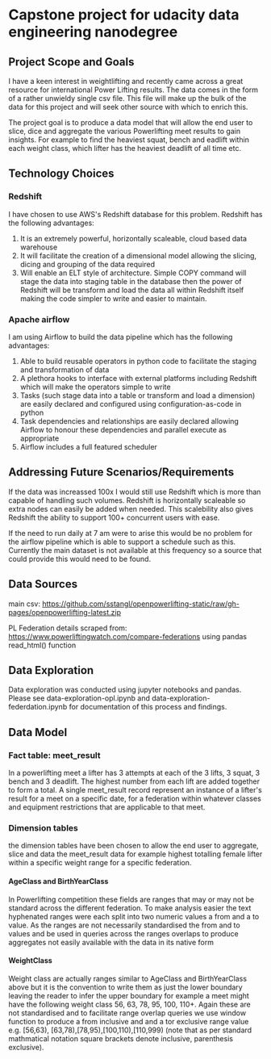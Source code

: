 # Capstone project for udacity data engineering nanodegree

## Project Scope and Goals
I have a keen interest in weightlifting and recently came across a great resource for international Power Lifting results. The data comes in the form of a rather unwieldy single csv file. This file will make up the bulk of the data for this project and will seek other source with which to enrich this.

The project goal is to produce a data model that will allow the end user to slice, dice and aggregate the various Powerlifting meet results to gain insights. For example to find the heaviest squat, bench and eadlift within each weight class, which lifter has the heaviest deadlift of all time etc.

## Technology Choices

### Redshift
I have chosen to use AWS's Redshift database for this problem. Redshift has the following advantages:

1. It is an extremely powerful, horizontally scaleable, cloud based data warehouse
2. It will facilitate the creation of a dimensional model allowing the slicing, dicing and grouping of the data required
3. Will enable an ELT style of architecture. Simple COPY command will stage the data into staging table in the database then the power of Redshift will be transform and load the data all within Redshift itself making the code simpler to write and easier to maintain.

### Apache airflow
I am using Airflow to build the data pipeline which has the following advantages:
1. Able to build reusable operators in python code to facilitate the staging and transformation of data
2. A plethora hooks to interface with external platforms including Redshift which will make the operators simple to write
3. Tasks (such stage data into a table or transform and load a dimension) are easily declared and configured using configuration-as-code in python
4. Task dependencies and relationships are easily declared allowing Airflow to honour these dependencies and parallel execute as appropriate
5. Airflow includes a full featured scheduler

## Addressing Future Scenarios/Requirements

If the data was increassed 100x I would still use Redshift which is more than capable of handling such volumes. Redshift is horizontally scaleable so extra nodes can easily be added when needed. This scalebility also gives Redshift the ability to support 100+ concurrent users with ease.

If the need to run daily at 7 am were to arise this would be no problem for the airflow pipeline which is able to support a schedule such as this. Currently the main dataset is not available at this frequency so a source that could provide this would need to be found.

## Data Sources

main csv: https://github.com/sstangl/openpowerlifting-static/raw/gh-pages/openpowerlifting-latest.zip

PL Federation details scraped from: https://www.powerliftingwatch.com/compare-federations using pandas read_html() function

## Data Exploration

Data exploration was conducted using jupyter notebooks and pandas. Please see data-exploration-opl.ipynb and data-exploration-federdation.ipynb for documentation of this process and findings.

## Data Model

### Fact table: meet_result
In a powerlifting meet a lifter has 3 attempts at each of the 3 lifts, 3 squat, 3 bench and 3 deadlift. The highest number from each lift are added together to form a total. A single meet_result record represent an instance of a lifter's result for a meet on a specific date, for a federation within whatever classes and equipment restrictions that are applicable to that meet.

### Dimension tables
the dimension tables have been chosen to allow the end user to aggregate, slice and data the meet_result data for example highest totalling female lifter within a specific weight range for a specific federation.

#### AgeClass and BirthYearClass
In Powerlifting competition these fields are ranges that may or may not be standard across the different federation. To make analysis easier the text hyphenated ranges were each split into two numeric values a from and a to value. As the ranges are not necessarily standardised the from and to values and be used in queries across the ranges overlaps to produce aggregates not easily available with the data in its native form
#### WeightClass
Weight class are actually ranges similar to AgeClass and BirthYearClass above but it is the convention to write them as just the lower boundary leaving the reader to infer the upper boundary for example a meet might have the following weight class 56, 63, 78, 95, 100, 110+. Again these are not standardised and to facilitate range overlap queries we use window function to produce a from inclusive and and a tor exclusive range value e.g. [56,63), [63,78),[78,95),[100,110),[110,999) (note that as per standard mathmatical notation square brackets denote inclusive, parenthesis exclusive).


